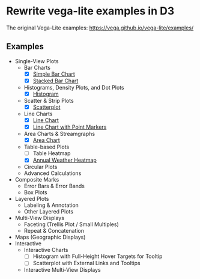 # Rewrite vega-lite examples in D3

The original Vega-Lite examples: <https://vega.github.io/vega-lite/examples/>

## Examples

- Single-View Plots
  - Bar Charts
    - [x] [Simple Bar Chart](examples/bar/)
    - [x] [Stacked Bar Chart](examples/stacked_bar_weather/)
  - Histograms, Density Plots, and Dot Plots
    - [x] [Histogram](examples/histogram/)
  - Scatter & Strip Plots
    - [x] [Scatterplot](examples/point_2d/)
  - Line Charts
    - [x] [Line Chart](examples/line/)
    - [x] [Line Chart with Point Markers](examples/line_overlay/)
  - Area Charts & Streamgraphs
    - [x] [Area Chart](examples/area/)
  - Table-based Plots
    - [ ] Table Heatmap
    - [x] [Annual Weather Heatmap](examples/rect_heatmap_weather/)
  - Circular Plots
  - Advanced Calculations
- Composite Marks
  - Error Bars & Error Bands
  - Box Plots
- Layered Plots
  - Labeling & Annotation
  - Other Layered Plots
- Multi-View Displays
  - Faceting (Trellis Plot / Small Multiples)
  - Repeat & Concatenation
- Maps (Geographic Displays)
- Interactive
  - Interactive Charts
    - [ ] Histogram with Full-Height Hover Targets for Tooltip
    - [ ] Scatterplot with External Links and Tooltips
  - Interactive Multi-View Displays
